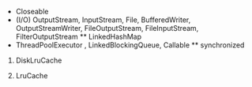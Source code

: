  
 * Closeable
 * (I/O) OutputStream, InputStream, File, BufferedWriter, OutputStreamWriter, FileOutputStream, FileInputStream, FilterOutputStream
 ** LinkedHashMap 
 * ThreadPoolExecutor , LinkedBlockingQueue, Callable
 ** synchronized
 
 1. DiskLruCache
 
 2. LruCache
 